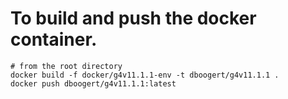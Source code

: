 
# To build and push the docker container.

```
# from the root directory
docker build -f docker/g4v11.1.1-env -t dboogert/g4v11.1.1 .
docker push dboogert/g4v11.1.1:latest
```